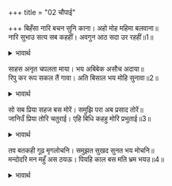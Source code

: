 +++
title = "02 चौपाई"

+++
बिहँसा नारि बचन सुनि काना। अहो मोह महिमा बलवाना॥  
नारि सुभाउ सत्य सब कहहीं। अवगुन आठ सदा उर रहहीं॥1॥  

<details><summary>भावार्थ</summary>

 पत्नी के वचन कानों से सुनकर रावण खूब हँसा (और बोला-) अहो! मोह (अज्ञान) की महिमा बडी बलवान्‌ है। स्त्री का स्वभाव सब सत्य ही कहते हैं कि उसके हृदय में आठ अवगुण सदा रहते हैं-॥1॥  
</details>

साहस अनृत चपलता माया। भय अबिबेक असौच अदाया॥  
रिपु कर रूप सकल तैं गावा। अति बिसाल भय मोहि सुनावा॥2॥  

<details><summary>भावार्थ</summary>

 साहस, झूठ, चञ्चलता, माया (छल), भय (डरपोकपन) अविवेक (मूर्खता), अपवित्रता और निर्दयता। तूने शत्रु का समग्र (विराट) रूप गाया और मुझे उसका बडा भारी भय सुनाया॥2॥  
</details>

सो सब प्रिया सहज बस मोरें। समुझि परा अब प्रसाद तोरें॥  
जानिउँ प्रिया तोरि चतुराई। एहि बिधि कहहु मोरि प्रभुताई॥3॥  

<details><summary>भावार्थ</summary>

 हे प्रिये! वह सब (यह चराचर विश्व तो) स्वभाव से ही मेरे वश में है। तेरी कृपा से मुझे यह अब समझ पडा। हे प्रिये! तेरी चतुराई मैं जान गया। तू इस प्रकार (इसी बहाने) मेरी प्रभुता का बखान कर रही है॥3॥  
</details>

तव बतकही गूढ मृगलोचनि। समुझत सुखद सुनत भय मोचनि॥  
मन्दोदरि मन महुँ अस ठयऊ। पियहि काल बस मति भ्रम भयउ॥4॥  

<details><summary>भावार्थ</summary>

 हे मृगनयनी! तेरी बातें बडी गूढ (रहस्यभरी) हैं, समझने पर सुख देने वाली और सुनने से भय छुडाने वाली हैं। मन्दोदरी ने मन में ऐसा निश्चय कर लिया कि पति को कालवश मतिभ्रम हो गया है॥4॥  
</details>

